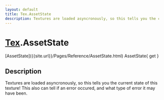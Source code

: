 ```yaml
---
layout: default
title: Tex.AssetState
description: Textures are loaded asyncronously, so this tells you the current state of this texture! This also can tell if an error occured, and what type of error it may have been.
---
```

# [Tex]({{site.url}}/Pages/Reference/Tex.html).AssetState

<div class='signature' markdown='1'>
[AssetState]({{site.url}}/Pages/Reference/AssetState.html) AssetState{ get }
</div>

## Description
Textures are loaded asyncronously, so this tells you the
current state of this texture! This also can tell if an error
occured, and what type of error it may have been.

